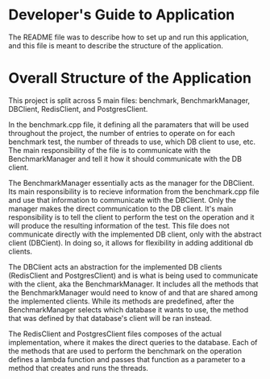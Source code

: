 # Developer's Guide to Application

The README file was to describe how to set up and run this application, and this file is meant to describe the structure of the application.


# Overall Structure of the Application

This project is split across 5 main files: benchmark, BenchmarkManager, DBClient, RedisClient, and PostgresClient. 

In the benchmark.cpp file, it defining all the paramaters that will be used throughout the project, the number of entries to operate on for each benchmark test, the number of threads to use, which DB client to use, etc. The main responsibility of the file is to communicate with the BenchmarkManager and tell it how it should communicate with the DB client.

The BenchmarkManager essentially acts as the manager for the DBClient. Its main responsibility is to recieve information from the benchmark.cpp file and use that information
to communicate with the DBClient. Only the manager makes the direct communication to the DB client. It's main responsibility is to tell the client to perform the test on the operation and it will produce the resulting information of the test. This file does not communicate directly with the implemented DB client, only with the abstract client (DBCient). In doing so, it allows for flexibility in adding additional db clients.

The DBClient acts an abstraction for the implemented DB clients (RedisClient and PostgresClient) and is what is being used to communicate with the client, aka the BenchmarkManager. It includes all the methods that the BenchmarkManager would need to know of and that are shared among the implemented clients. While its methods are predefined, after the BenchmarkManager selects which database it wants to use, the method that was defined by that database's client will be ran instead. 

The RedisClient and PostgresClient files composes of the actual implementation, where it makes the direct queries to the database. Each of the methods that are used to perform the benchmark on the operation defines a lambda function and passes that function as a parameter to a method that creates and runs the threads. 